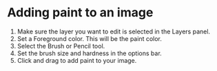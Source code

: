 # Adding paint to an image

1. Make sure the layer you want to edit is selected in the Layers panel.
2. Set a Foreground color. This will be the paint color.
3. Select the Brush or Pencil tool. 
4. Set the brush size and hardness in the options bar.
5. Click and drag to add paint to your image.
